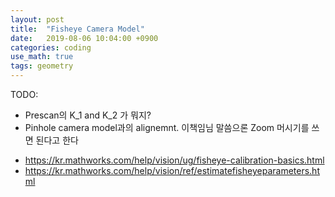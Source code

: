```yaml
---
layout: post
title:  "Fisheye Camera Model"
date:   2019-08-06 10:04:00 +0900
categories: coding
use_math: true
tags: geometry
---
```


TODO:
- Prescan의 K_1 and K_2 가 뭐지?
- Pinhole camera model과의 alignemnt. 이책임님 말씀으론 Zoom 머시기를 쓰면 된다고 한다

* https://kr.mathworks.com/help/vision/ug/fisheye-calibration-basics.html
* https://kr.mathworks.com/help/vision/ref/estimatefisheyeparameters.html
